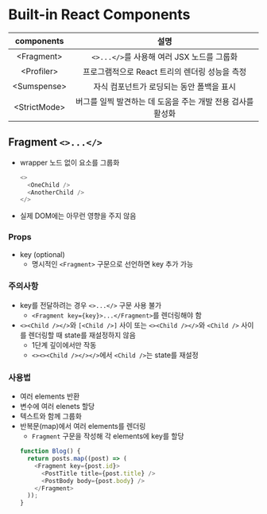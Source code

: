 # Built-in React Components

|  components   |                            설명                             |
| :-----------: | :---------------------------------------------------------: |
|  \<Fragment>  |         `<>...</>`를 사용해 여러 JSX 노드를 그룹화          |
|  \<Profiler>  |       프로그램적으로 React 트리의 렌더링 성능을 측정        |
| \<Sumspense>  |          자식 컴포넌트가 로딩되는 동안 폴백을 표시          |
| \<StrictMode> | 버그를 일찍 발견하는 데 도움을 주는 개발 전용 검사를 활성화 |

## Fragment `<>...</>`

- wrapper 노드 없이 요소를 그룹화

  ```js
  <>
    <OneChild />
    <AnotherChild />
  </>
  ```

- 실제 DOM에는 아무런 영향을 주지 않음

### Props

- key (optional)
  - 명시적인 `<Fragment>` 구문으로 선언하면 key 추가 가능

### 주의사항

- key를 전달하려는 경우 `<>...</>` 구문 사용 불가
  - `<Fragment key={key}>...</Fragment>`를 렌더링해야 함
- `<><Child /></>`와 `[<Child />]` 사이 또는 `<><Child /></>`와 `<Child />` 사이를 렌더링할 때 state를 재설정하지 않음
  - 1단계 깊이에서만 작동
  - `<><><Child /></></>`에서 `<Child />`는 state를 재설정

### 사용법

- 여러 elements 반환
- 변수에 여러 elenets 할당
- 텍스트와 함께 그룹화
- 반복문(map)에서 여러 elements를 렌더링
  - `Fragment` 구문을 작성해 각 elements에 key를 할당
  ```js
  function Blog() {
    return posts.map((post) => (
      <Fragment key={post.id}>
        <PostTitle title={post.title} />
        <PostBody body={post.body} />
      </Fragment>
    ));
  }
  ```
